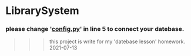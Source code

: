 # LibrarySystem
### please change  '[config.py](./app/config.py)' in line 5 to connect your datebase.
>>> this project is write for my 'datebase lesson' homework.
>>> 2021-07-13
